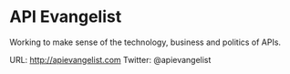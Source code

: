 # API Evangelist

Working to make sense of the technology, business and politics of APIs.

URL: http://apievangelist.com
Twitter: @apievangelist
